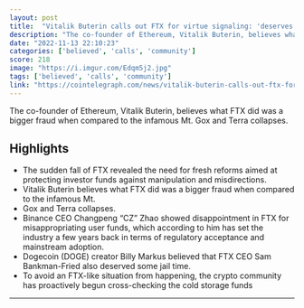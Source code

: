 ```yaml
---
layout: post
title:  "Vitalik Buterin calls out FTX for virtue signaling: 'deserves what its getting'"
description: "The co-founder of Ethereum, Vitalik Buterin, believes what FTX did was a bigger fraud when compared to the infamous Mt. Gox and Terra collapses."
date: "2022-11-13 22:10:23"
categories: ['believed', 'calls', 'community']
score: 218
image: "https://i.imgur.com/Edqm5j2.jpg"
tags: ['believed', 'calls', 'community']
link: "https://cointelegraph.com/news/vitalik-buterin-calls-out-ftx-for-virtue-signaling-deserves-what-its-getting"
---
```


The co-founder of Ethereum, Vitalik Buterin, believes what FTX did was a bigger fraud when compared to the infamous Mt. Gox and Terra collapses.

## Highlights

- The sudden fall of FTX revealed the need for fresh reforms aimed at protecting investor funds against manipulation and misdirections.
- Vitalik Buterin believes what FTX did was a bigger fraud when compared to the infamous Mt.
- Gox and Terra collapses.
- Binance CEO Changpeng “CZ” Zhao showed disappointment in FTX for misappropriating user funds, which according to him has set the industry a few years back in terms of regulatory acceptance and mainstream adoption.
- Dogecoin (DOGE) creator Billy Markus believed that FTX CEO Sam Bankman-Fried also deserved some jail time.
- To avoid an FTX-like situation from happening, the crypto community has proactively begun cross-checking the cold storage funds

---

